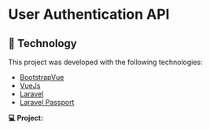 # User Authentication API



## 🚀 Technology

This project was developed with the following technologies:

- [BootstrapVue](https://bootstrap-vue.org/)
- [VueJs](https://vuejs.org/)
- [Laravel](https://laravel.com/)
- [Laravel Passport](https://laravel.com/docs/8.x/passport)


**💻 Project:** 

